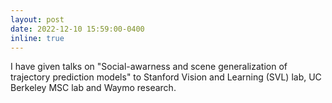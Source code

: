 ```yaml
---
layout: post
date: 2022-12-10 15:59:00-0400
inline: true
---
```


I have given talks on "Social-awarness and scene generalization of trajectory prediction models" to Stanford Vision and Learning (SVL) lab, UC Berkeley MSC lab and Waymo research.
